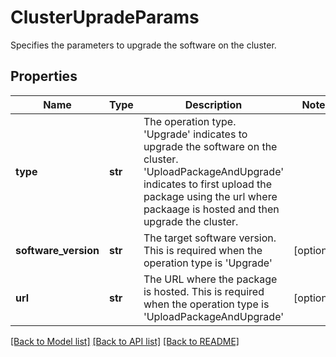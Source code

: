 # ClusterUpradeParams

Specifies the parameters to upgrade the software on the cluster.

## Properties
Name | Type | Description | Notes
------------ | ------------- | ------------- | -------------
**type** | **str** | The operation type. &#39;Upgrade&#39; indicates to upgrade the software on the cluster. &#39;UploadPackageAndUpgrade&#39; indicates to first upload the package using the url where packaage is hosted and then upgrade the cluster. | 
**software_version** | **str** | The target software version. This is required when the operation type is &#39;Upgrade&#39; | [optional] 
**url** | **str** | The URL where the package is hosted. This is required when the operation type is &#39;UploadPackageAndUpgrade&#39; | [optional] 

[[Back to Model list]](../README.md#documentation-for-models) [[Back to API list]](../README.md#documentation-for-api-endpoints) [[Back to README]](../README.md)


